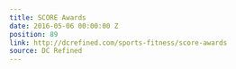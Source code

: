 ```yaml
---
title: SCORE Awards
date: 2016-05-06 00:00:00 Z
position: 89
link: http://dcrefined.com/sports-fitness/score-awards
source: DC Refined
---
```


